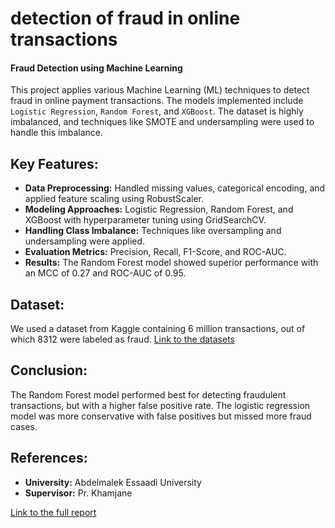 # detection of fraud in online transactions
#### Fraud Detection using Machine Learning

This project applies various Machine Learning (ML) techniques to detect fraud in online payment transactions. The models implemented include `Logistic Regression`, `Random Forest`, and `XGBoost`. The dataset is highly imbalanced, and techniques like SMOTE and undersampling were used to handle this imbalance. 

## Key Features:
- **Data Preprocessing:** Handled missing values, categorical encoding, and applied feature scaling using RobustScaler.
- **Modeling Approaches:** Logistic Regression, Random Forest, and XGBoost with hyperparameter tuning using GridSearchCV.
- **Handling Class Imbalance:** Techniques like oversampling and undersampling were applied.
- **Evaluation Metrics:** Precision, Recall, F1-Score, and ROC-AUC.
- **Results:** The Random Forest model showed superior performance with an MCC of 0.27 and ROC-AUC of 0.95.

## Dataset:
We used a dataset from Kaggle containing 6 million transactions, out of which 8312 were labeled as fraud.
[Link to the datasets](https://www.kaggle.com/datasets/rupakroy/online-payments-fraud-detection-dataset)

## Conclusion:
The Random Forest model performed best for detecting fraudulent transactions, but with a higher false positive rate. The logistic regression model was more conservative with false positives but missed more fraud cases.

## References:
- **University:** Abdelmalek Essaadi University
- **Supervisor:** Pr. Khamjane
  

[Link to the full report](/ML-Rapport.pdf)

